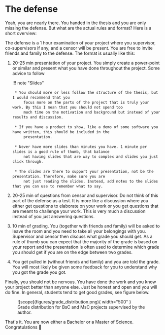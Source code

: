 # The defense

Yeah, you are nearly there. You handed in the thesis and you are only missing the defense. But what are the actual
rules and format? Here is a short overview:

The defense is a 1 hour examination of your project where you supervisor, co-supervisors if any, and a censor will
be present. You are free to invite friends and family to the defense. The format is usually like this:

1. 20-25 min presentation of your project. You simply create a power-point or similar and present what you have done
    throughout the project. Some advice to follow

    !!! note "Slides"

        * You should more or less follow the structure of the thesis, but I would recommend that you
            focus more on the parts of the project that is truly your work. By this I mean that you should not spend too
            much time on the motivation and background but instead of your results and discussion.

        * If you have a product to show, like a demo of some software you have written, this should be included in the
            presentation.

        * Never have more slides than minutes you have. 1 minute per slides is a good rule of thumb, that balance
            not having slides that are way to complex and slides you just click through.

        * The slides are there to support your presentation, not be the presentation. Therefore, make sure you are
            not just reading the slides. Instead, add notes to the slides that you can use to remember what to say.

2. 20-25 min of questions from censor and supervisor. Do not think of this part of the defense as a test. It is more
    like a discussion where you either get questions to elaborate on your work or you get questions that are meant to
    challenge your work. This is very much a discussion instead of you just answering questions.

3. 10 min of grading. You (together with friends and family) will be asked to leave the room and you need to take all
    your belongings with you. Supervisor and censor then discuss what grade you should get. As a rule of thumb you can
    expect that the majority of the grade is based on your report and the presentation is often used to determine which
    grade you should get if you are on the edge between two grades.

4. You get pulled in (without friends and family) and you are told the grade. You will most likely be given some
    feedback for you to understand why you got the grade you got.

Finally, you should not be nervous. You have done the work and you know your project better than anyone else. Just be
honest and open and you will do fine. In general, students tend to get good grades, see figure below.

<figure markdown="span">
    ![scope](figures/grade_distribution.png){ width="500" }
    <figcaption>Grade distribution for BsC and MsC projects supervised by the author.</figcaption>
</figure>

That's it. You are now either a Bachelor or a Master of Science. Congratulations 🎉

